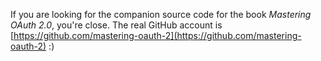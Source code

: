 If you are looking for the companion source code for the book *Mastering OAuth 2.0*, you're close.  The real GitHub account is [https://github.com/mastering-oauth-2](https://github.com/mastering-oauth-2) :)
